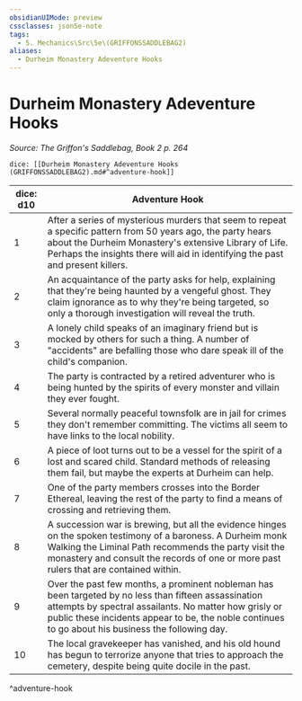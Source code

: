 ```yaml
---
obsidianUIMode: preview
cssclasses: json5e-note
tags:
  - 5. Mechanics\Src\5e\(GRIFFONSSADDLEBAG2)
aliases:
  - Durheim Monastery Adeventure Hooks
---
```

# Durheim Monastery Adeventure Hooks
*Source: The Griffon's Saddlebag, Book 2 p. 264* 

`dice: [[Durheim Monastery Adeventure Hooks (GRIFFONSSADDLEBAG2).md#^adventure-hook]]`

| dice: d10 | Adventure Hook |
|-----------|----------------|
| 1 | After a series of mysterious murders that seem to repeat a specific pattern from 50 years ago, the party hears about the Durheim Monastery's extensive Library of Life. Perhaps the insights there will aid in identifying the past and present killers. |
| 2 | An acquaintance of the party asks for help, explaining that they're being haunted by a vengeful ghost. They claim ignorance as to why they're being targeted, so only a thorough investigation will reveal the truth. |
| 3 | A lonely child speaks of an imaginary friend but is mocked by others for such a thing. A number of "accidents" are befalling those who dare speak ill of the child's companion. |
| 4 | The party is contracted by a retired adventurer who is being hunted by the spirits of every monster and villain they ever fought. |
| 5 | Several normally peaceful townsfolk are in jail for crimes they don't remember committing. The victims all seem to have links to the local nobility. |
| 6 | A piece of loot turns out to be a vessel for the spirit of a lost and scared child. Standard methods of releasing them fail, but maybe the experts at Durheim can help. |
| 7 | One of the party members crosses into the Border Ethereal, leaving the rest of the party to find a means of crossing and retrieving them. |
| 8 | A succession war is brewing, but all the evidence hinges on the spoken testimony of a baroness. A Durheim monk Walking the Liminal Path recommends the party visit the monastery and consult the records of one or more past rulers that are contained within. |
| 9 | Over the past few months, a prominent nobleman has been targeted by no less than fifteen assassination attempts by spectral assailants. No matter how grisly or public these incidents appear to be, the noble continues to go about his business the following day. |
| 10 | The local gravekeeper has vanished, and his old hound has begun to terrorize anyone that tries to approach the cemetery, despite being quite docile in the past. |
^adventure-hook
